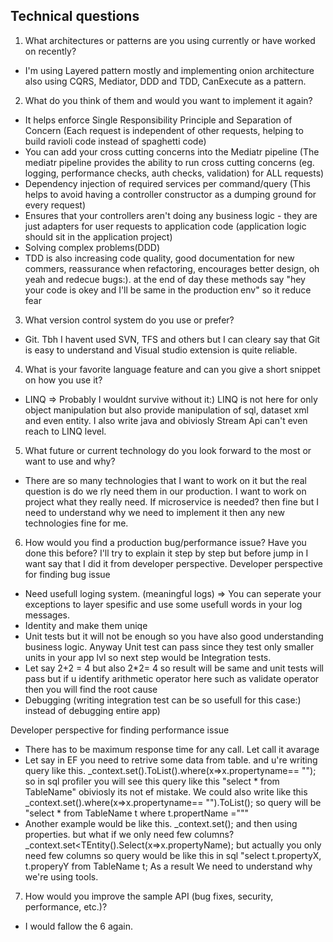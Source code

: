 ## Technical questions

1. What architectures or patterns are you using currently or have worked on recently?
- I'm using Layered pattern mostly and implementing onion architecture also using CQRS, Mediator, DDD and TDD, CanExecute as a pattern.

2. What do you think of them and would you want to implement it again?

- It helps enforce Single Responsibility Principle and Separation of Concern (Each request is independent of other requests, helping to build ravioli code instead of spaghetti code)
- You can add your cross cutting concerns into the Mediatr pipeline (The mediatr pipeline provides the ability to run cross cutting concerns (eg. logging, performance checks, auth checks, validation) for ALL requests)
- Dependency injection of required services per command/query (This helps to avoid having a controller constructor as a dumping ground for every request)
- Ensures that your controllers aren't doing any business logic - they are just adapters for user requests to application code (application logic should sit in the application project)
- Solving complex problems(DDD)
- TDD is also increasing code quality, good documentation for new commers, reassurance when refactoring, encourages better design, oh yeah and redecue bugs:). at the end of day these methods say "hey your code is okey and I'll be same in the production env" so it reduce fear

3. What version control system do you use or prefer?
- Git. Tbh I havent used SVN, TFS and others but I can cleary say that Git is easy to understand and Visual studio extension is quite reliable.

4. What is your favorite language feature and can you give a short snippet on how you use it?
- LINQ => Probably I wouldnt survive without it:) LINQ is not here for only object manipulation but also provide manipulation of sql, dataset xml and even entity. I also write java and obiviosly Stream Api can't even reach to LINQ level.

5. What future or current technology do you look forward to the most or want to use and why?
- There are so many technologies that I want to work on it but the real question is do we rly need them in our production.
I want to work on project what they really need. If microservice is needed? then fine but I need to understand why we need to implement it then any new technologies fine for me.

6. How would you find a production bug/performance issue? Have you done this before?
I'll try to explain it step by step but before jump in I want say that I did it from developer perspective.
  Developer perspective for finding bug issue
- Need usefull loging system. (meaningful logs) => You can seperate your exceptions to layer spesific and use some usefull words in your log messages.
- Identity and make them uniqe
- Unit tests but it will not be enough so you have also good understanding business logic. Anyway Unit test can pass since they test only smaller units in your app lvl so  next step would be Integration tests. 
- Let say 2+2 = 4  but also 2*2= 4 so result will be same and unit tests will pass but if u identify arithmetic operator here  such as validate operator then you will find the root cause
- Debugging (writing integration test can be so usefull for this case:) instead of debugging entire app)

Developer perspective for finding performance issue
- There has to be maximum response time for any call. Let call it avarage
- Let say in EF you need to retrive some data from table. and u're writing query like this. _context.set<TEntity>().ToList().where(x=>x.propertyname== ""); 
so in sql profiler you will see this query like this "select * from TableName" obiviosly its not ef mistake. 
We could also write like this _context.set<TEntity>().where(x=>x.propertyname== "").ToList(); so query will be "select * from TableName t where  t.propertName ="""
- Another example would be like this. _context.set<TEntity>(); and then using properties. but what if we only need few columns? _context.set<TEntity().Select(x=>x.propertyName);
but actually you only need few columns so query would be like this in sql "select t.propertyX, t.properyY from TableName t;
As a result We need to understand why we're using tools.

7. How would you improve the sample API (bug fixes, security, performance, etc.)?
- I would fallow the 6 again.



